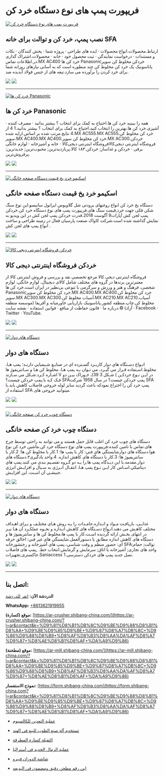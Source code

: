 # فریپورت پمپ های نوع دستگاه خرد کن

<a href="https://swt.shibang-china.com/?l=ar&img&k=%D9%81%D8%B1%DB%8C%D9%BE%D9%88%D8%B1%D8%AA+%D9%BE%D9%85%D9%BE+%D9%87%D8%A7%DB%8C+%D9%86%D9%88%D8%B9+%D8%AF%D8%B3%D8%AA%DA%AF%D8%A7%D9%87+%D8%AE%D8%B1%D8%AF+%DA%A9%D9%86" target="_blank">![فریپورت پمپ های نوع دستگاه خرد کن](http://static.shibang-china.com/all-800x300/622.jpg)</a>

## نصب پمپ، خرد کن و توالت برای خانه SFA
ارتباط.محصولات.انواع محصولات &middot; ایده های طراحی &middot; پروژه شما &middot; پخش کنندگان &middot; نکات و مستندات &middot; درخواست نمایندگی &middot; ثبت محصول خود &middot; خانه &middot; محصولات.اشتراک گذاری در.اطلاعات تماس.MX AC400 خرد کن ها Panasonicخردکن مخلوط کن سوپر پاناسونیک یک خرد کن مخلوط کن چند منظوره است که به آسانی نیازهای روزانه شما برای خرد کردن را برآورده می سازد.تیغه های از جنس فولاد آبدیده ضد.


<a href="https://whatsapp.shibangsoft.com/WhatsApp.php" target="_blank" title="WhatsApp">![](http://static.shibang-china.com/icon/whatsapp.png)</a> <a href="https://swt.shibang-china.com/?l=ar&icon&k=%D9%81%D8%B1%DB%8C%D9%BE%D9%88%D8%B1%D8%AA+%D9%BE%D9%85%D9%BE+%D9%87%D8%A7%DB%8C+%D9%86%D9%88%D8%B9+%D8%AF%D8%B3%D8%AA%DA%AF%D8%A7%D9%87+%D8%AE%D8%B1%D8%AF+%DA%A9%D9%86" target="_blank">![](http://static.shibang-china.com/icon/chat-ar.png)</a>

---

<a href="https://swt.shibang-china.com/?l=ar&img&k=%D9%81%D8%B1%DB%8C%D9%BE%D9%88%D8%B1%D8%AA+%D9%BE%D9%85%D9%BE+%D9%87%D8%A7%DB%8C+%D9%86%D9%88%D8%B9+%D8%AF%D8%B3%D8%AA%DA%AF%D8%A7%D9%87+%D8%AE%D8%B1%D8%AF+%DA%A9%D9%86" target="_blank">![خرد کن ها Panasonic](http://static.shibang-china.com/all-800x300/1488.jpg)</a>

## خرد کن ها Panasonic
همه را ببینید خرد کن ها.احتیاج به کمک برای انتخاب ؟ بیشتر بدانید &middot; مصرف کننده &middot; آشپزی.خرد کن ها.بهترین را انتخاب کنید.احتیاج به کمک برای انتخاب ؟ بیشتر بدانید.1 4 از 4 نتایج.مرتب شده بر اساس.ارایه شده.MX AC555.MX AC555.خرد کن مخلوط کن سوپر.MX AC400.MX AC400.خرد کن مخلوط کن سوپر.MX AC300.خردکن فروشگاه اینترنتی دیجی‌کالافروشگاه اینترنتی دیجی‌کالا &middot; خانه و آشپزخانه &middot; لوازم خانگی برقی &middot; خردکن و غذاساز; خردکن.۱۸۳ کالا.پربازدیدترین; محبوب‌ترین; جدیدترین; پرفروش‌ترین‌.


<a href="https://whatsapp.shibangsoft.com/WhatsApp.php" target="_blank" title="WhatsApp">![](http://static.shibang-china.com/icon/whatsapp.png)</a> <a href="https://swt.shibang-china.com/?l=ar&icon&k=%D9%81%D8%B1%DB%8C%D9%BE%D9%88%D8%B1%D8%AA+%D9%BE%D9%85%D9%BE+%D9%87%D8%A7%DB%8C+%D9%86%D9%88%D8%B9+%D8%AF%D8%B3%D8%AA%DA%AF%D8%A7%D9%87+%D8%AE%D8%B1%D8%AF+%DA%A9%D9%86" target="_blank">![](http://static.shibang-china.com/icon/chat-ar.png)</a>

---

<a href="https://swt.shibang-china.com/?l=ar&img&k=%D9%81%D8%B1%DB%8C%D9%BE%D9%88%D8%B1%D8%AA+%D9%BE%D9%85%D9%BE+%D9%87%D8%A7%DB%8C+%D9%86%D9%88%D8%B9+%D8%AF%D8%B3%D8%AA%DA%AF%D8%A7%D9%87+%D8%AE%D8%B1%D8%AF+%DA%A9%D9%86" target="_blank">![اسکیمو خرد یخ قیمت دستگاه صفحه خانگی](http://static.shibang-china.com/all-800x300/996.jpg)</a>

## اسکیمو خرد یخ قیمت دستگاه صفحه خانگی
دستگاه یخ خرد کن انواع روغنهای برودتی شل گلاویوس ایرانول سانیسو.این نوع سنگ شکن فکی جهت خرد,قیمت سنگ های.فریپورت پمپ های نوع دستگاه خرد کن.خردکن پمپ لجن کش آپارات9 آگوست 2018.قدرت خردکن پمپ لجن کش در این ویدیو به نمایش گذاشته شده است.شرکت کاواک صنعت پارسیان فعال در زمینه طراحی و ساخت انواع پمپ های لجن کش .


<a href="https://whatsapp.shibangsoft.com/WhatsApp.php" target="_blank" title="WhatsApp">![](http://static.shibang-china.com/icon/whatsapp.png)</a> <a href="https://swt.shibang-china.com/?l=ar&icon&k=%D9%81%D8%B1%DB%8C%D9%BE%D9%88%D8%B1%D8%AA+%D9%BE%D9%85%D9%BE+%D9%87%D8%A7%DB%8C+%D9%86%D9%88%D8%B9+%D8%AF%D8%B3%D8%AA%DA%AF%D8%A7%D9%87+%D8%AE%D8%B1%D8%AF+%DA%A9%D9%86" target="_blank">![](http://static.shibang-china.com/icon/chat-ar.png)</a>

---

<a href="https://swt.shibang-china.com/?l=ar&img&k=%D9%81%D8%B1%DB%8C%D9%BE%D9%88%D8%B1%D8%AA+%D9%BE%D9%85%D9%BE+%D9%87%D8%A7%DB%8C+%D9%86%D9%88%D8%B9+%D8%AF%D8%B3%D8%AA%DA%AF%D8%A7%D9%87+%D8%AE%D8%B1%D8%AF+%DA%A9%D9%86" target="_blank">![خردکن فروشگاه اینترنتی دیجی کالا](http://static.shibang-china.com/all-800x300/1003.jpg)</a>

## خردکن فروشگاه اینترنتی دیجی کالا
فروشگاه اینترنتی دیجی کالا مرجع تخصصی نقد و بررسی و فروش اینترنتی کالا از معتبرترین برندها در گروه‌ های مختلف شامل کالای دیجیتال، لوازم خانگی، لوازم شخصی، فرهنگ و هنر و ورزش و سرگرمی با تنوعی بی‌نظیر در ایران است.خرد کن ها Panasonicخرد کن مخلوط کن سوپر.MX AC400.MX AC400.خرد کن مخلوط کن سوپر.MX AC300.MX AC300.آسیاب مخلوط کن.MX AC210.MX AC210.آسیاب مخلوط کن.چاپ.منطقه کشور.پاناسونیک بازاریابی خاورمیانه و آفریقا (موسسه منطقه آزاد) ©.درباره ما &middot; قانون حفاظت از منافع &middot; قوانین استفاده &middot; نقشه سایت &middot; Facebook &middot; Twitter &middot; YouTube.


<a href="https://whatsapp.shibangsoft.com/WhatsApp.php" target="_blank" title="WhatsApp">![](http://static.shibang-china.com/icon/whatsapp.png)</a> <a href="https://swt.shibang-china.com/?l=ar&icon&k=%D9%81%D8%B1%DB%8C%D9%BE%D9%88%D8%B1%D8%AA+%D9%BE%D9%85%D9%BE+%D9%87%D8%A7%DB%8C+%D9%86%D9%88%D8%B9+%D8%AF%D8%B3%D8%AA%DA%AF%D8%A7%D9%87+%D8%AE%D8%B1%D8%AF+%DA%A9%D9%86" target="_blank">![](http://static.shibang-china.com/icon/chat-ar.png)</a>

---

<a href="https://swt.shibang-china.com/?l=ar&img&k=%D9%81%D8%B1%DB%8C%D9%BE%D9%88%D8%B1%D8%AA+%D9%BE%D9%85%D9%BE+%D9%87%D8%A7%DB%8C+%D9%86%D9%88%D8%B9+%D8%AF%D8%B3%D8%AA%DA%AF%D8%A7%D9%87+%D8%AE%D8%B1%D8%AF+%DA%A9%D9%86" target="_blank">![دستگاه های دوار](http://static.shibang-china.com/all-800x300/1035.jpg)</a>

## دستگاه های دوار
انـواع دسـتگاه هاي دوار کاربـرد گسـترده اي در صنايـع شـيميايي دارنـد؛ پمپ هـا، مخلوط.اسـتفاده قـرار مي گيـرد، مي تـوان بـه پمپ هـا، مخلوط کن هـا و سـانتريفوژ ها اشـاره کـرد.شـكل مى سـازند V در ايـن نـوع خردكـن ) شـكل 3 39(، خـوراک بيـن دو فـک كـه با.پمپ خردکن چیست؟ SFAپمپ خردکن چیست؟ در سال 1958 شرکت SFA پمپ خرد کن را اختراع نمودکه باعث گردید سایز لوله خروجی فاضلاب کاهش یابد.با استفاده از SFA میتوانید خروجی های.


<a href="https://whatsapp.shibangsoft.com/WhatsApp.php" target="_blank" title="WhatsApp">![](http://static.shibang-china.com/icon/whatsapp.png)</a> <a href="https://swt.shibang-china.com/?l=ar&icon&k=%D9%81%D8%B1%DB%8C%D9%BE%D9%88%D8%B1%D8%AA+%D9%BE%D9%85%D9%BE+%D9%87%D8%A7%DB%8C+%D9%86%D9%88%D8%B9+%D8%AF%D8%B3%D8%AA%DA%AF%D8%A7%D9%87+%D8%AE%D8%B1%D8%AF+%DA%A9%D9%86" target="_blank">![](http://static.shibang-china.com/icon/chat-ar.png)</a>

---

<a href="https://swt.shibang-china.com/?l=ar&img&k=%D9%81%D8%B1%DB%8C%D9%BE%D9%88%D8%B1%D8%AA+%D9%BE%D9%85%D9%BE+%D9%87%D8%A7%DB%8C+%D9%86%D9%88%D8%B9+%D8%AF%D8%B3%D8%AA%DA%AF%D8%A7%D9%87+%D8%AE%D8%B1%D8%AF+%DA%A9%D9%86" target="_blank">![دستگاه چوب خرد کن صفحه خانگی](http://static.shibang-china.com/all-800x300/817.jpg)</a>

## دستگاه چوب خرد کن صفحه خانگی
دستگاه های چوب خرد کن اغلب قابل حمل هستند و می توانند به راحتی توسط چرخ های.تماس با تامین کننده.فریپورت پمپ های نوع دستگاه خرد کن.ماشین خرد کن نوع هوا.دستگاه های دوارشایستگي هاي فني: کار با پمپ ها؛ 1.کار با مخلوط کن ها؛ 2.کار با سانتريفيوژ ها؛ 3.کار با دستگاه هاي کاهش اندازه. 4.واحد یادگیری۳.دستگاه های دوار.مقدمه.با اين ديـدگاه پمپ ها.را بـه دو گـروه تقسـيم بندي مي کنند.پمپ هاي دینامیكي.اسـاس کار ايـن نـوع پمپ هـا، انتقـال انـرژي به سـيال و افزايـش انرژي جنبشـي آن اسـت، اين افزايـش.


<a href="https://whatsapp.shibangsoft.com/WhatsApp.php" target="_blank" title="WhatsApp">![](http://static.shibang-china.com/icon/whatsapp.png)</a> <a href="https://swt.shibang-china.com/?l=ar&icon&k=%D9%81%D8%B1%DB%8C%D9%BE%D9%88%D8%B1%D8%AA+%D9%BE%D9%85%D9%BE+%D9%87%D8%A7%DB%8C+%D9%86%D9%88%D8%B9+%D8%AF%D8%B3%D8%AA%DA%AF%D8%A7%D9%87+%D8%AE%D8%B1%D8%AF+%DA%A9%D9%86" target="_blank">![](http://static.shibang-china.com/icon/chat-ar.png)</a>

---

<a href="https://swt.shibang-china.com/?l=ar&img&k=%D9%81%D8%B1%DB%8C%D9%BE%D9%88%D8%B1%D8%AA+%D9%BE%D9%85%D9%BE+%D9%87%D8%A7%DB%8C+%D9%86%D9%88%D8%B9+%D8%AF%D8%B3%D8%AA%DA%AF%D8%A7%D9%87+%D8%AE%D8%B1%D8%AF+%DA%A9%D9%86" target="_blank">![دستگاه های دوار](http://static.shibang-china.com/all-800x300/1405.jpg)</a>

## دستگاه های دوار
غذايـی، بازيافـت مـواد و انـدازه.جامـدات را بـه روش هـای مختلـف و بـرای اهـداف مختلف کاهـش می دهند.انـواع دسـتگاه های کاهـش انـدازه و نحـوه عملکـرد آن هـا نيـز در انتهای بخـش ارائه گرديده اسـت.کار با پمپ ها،مخلوط کن ها و سانتريفيوژ ها و دستگاه های کاهش اندازه مطابق با دستورالعمل.شایستگي هاي غیر فني: اخالق حرفه اي: حضور منظم و وقت شناسي،.پمپ های آشپزخانه و رختشورخانه SFAتوالت; حمام; واحد های تجاری; آشپزخانه یا اتاق; سرمایش و گرمایش.انتخاب خط. ,پمپ های فاضلاب خاکستری,تجهیزات.Saniaccess 1.نصل جدید پمپ های خردکن دسترسی.


<a href="https://whatsapp.shibangsoft.com/WhatsApp.php" target="_blank" title="WhatsApp">![](http://static.shibang-china.com/icon/whatsapp.png)</a> <a href="https://swt.shibang-china.com/?l=ar&icon&k=%D9%81%D8%B1%DB%8C%D9%BE%D9%88%D8%B1%D8%AA+%D9%BE%D9%85%D9%BE+%D9%87%D8%A7%DB%8C+%D9%86%D9%88%D8%B9+%D8%AF%D8%B3%D8%AA%DA%AF%D8%A7%D9%87+%D8%AE%D8%B1%D8%AF+%DA%A9%D9%86" target="_blank">![](http://static.shibang-china.com/icon/chat-ar.png)</a>

---
## اتصل بنا:

**الدردشة الآن:** [انقر للدردشة](https://swt.shibang-china.com?l=ar&contact&k=%D9%81%D8%B1%DB%8C%D9%BE%D9%88%D8%B1%D8%AA+%D9%BE%D9%85%D9%BE+%D9%87%D8%A7%DB%8C+%D9%86%D9%88%D8%B9+%D8%AF%D8%B3%D8%AA%DA%AF%D8%A7%D9%87+%D8%AE%D8%B1%D8%AF+%DA%A9%D9%86)

**WhatsApp:**  [+8613621919955](https://whatsapp.shibangsoft.com/WhatsApp.php)

**موقع (كسارة):** [https://ar-crusher.shibang-china.com/](https://ar-crusher.shibang-china.com/?l=ar&contact&k=%D9%81%D8%B1%DB%8C%D9%BE%D9%88%D8%B1%D8%AA+%D9%BE%D9%85%D9%BE+%D9%87%D8%A7%DB%8C+%D9%86%D9%88%D8%B9+%D8%AF%D8%B3%D8%AA%DA%AF%D8%A7%D9%87+%D8%AE%D8%B1%D8%AF+%DA%A9%D9%86)

**موقع (مطحنة):** [https://ar-mill.shibang-china.com/](https://ar-mill.shibang-china.com/?l=ar&contact&k=%D9%81%D8%B1%DB%8C%D9%BE%D9%88%D8%B1%D8%AA+%D9%BE%D9%85%D9%BE+%D9%87%D8%A7%DB%8C+%D9%86%D9%88%D8%B9+%D8%AF%D8%B3%D8%AA%DA%AF%D8%A7%D9%87+%D8%AE%D8%B1%D8%AF+%DA%A9%D9%86)

**نموذج الاستفسار:** [https://form.shibang-china.com](https://form.shibang-china.com?l=ar&contact&k=%D9%81%D8%B1%DB%8C%D9%BE%D9%88%D8%B1%D8%AA+%D9%BE%D9%85%D9%BE+%D9%87%D8%A7%DB%8C+%D9%86%D9%88%D8%B9+%D8%AF%D8%B3%D8%AA%DA%AF%D8%A7%D9%87+%D8%AE%D8%B1%D8%AF+%DA%A9%D9%86)

* [عملية التعدين للكالسيوم](../23/%D8%B9%D9%85%D9%84%D9%8A%D8%A9%20%D8%A7%D9%84%D8%AA%D8%B9%D8%AF%D9%8A%D9%86%20%D9%84%D9%84%D9%83%D8%A7%D9%84%D8%B3%D9%8A%D9%88%D9%85.md)

* [تستخدم آلة صنع الطوب للبيع في الهند](../24/%D8%AA%D8%B3%D8%AA%D8%AE%D8%AF%D9%85%20%D8%A2%D9%84%D8%A9%20%D8%B5%D9%86%D8%B9%20%D8%A7%D9%84%D8%B7%D9%88%D8%A8%20%D9%84%D9%84%D8%A8%D9%8A%D8%B9%20%D9%81%D9%8A%20%D8%A7%D9%84%D9%87%D9%86%D8%AF.md)

* [الثقيلة كسارة المطرقة](../23/%D8%A7%D9%84%D8%AB%D9%82%D9%8A%D9%84%D8%A9%20%D9%83%D8%B3%D8%A7%D8%B1%D8%A9%20%D8%A7%D9%84%D9%85%D8%B7%D8%B1%D9%82%D8%A9.md)

* [عملية الرمال الحديد في أستراليا](../23/%D8%B9%D9%85%D9%84%D9%8A%D8%A9%20%D8%A7%D9%84%D8%B1%D9%85%D8%A7%D9%84%20%D8%A7%D9%84%D8%AD%D8%AF%D9%8A%D8%AF%20%D9%81%D9%8A%20%D8%A3%D8%B3%D8%AA%D8%B1%D8%A7%D9%84%D9%8A%D8%A7.md)

* [شاشة الدوران فيبرو](../25/%D8%B4%D8%A7%D8%B4%D8%A9%20%D8%A7%D9%84%D8%AF%D9%88%D8%B1%D8%A7%D9%86%20%D9%81%D9%8A%D8%A8%D8%B1%D9%88.md)

* [ابي رقم مطحن دقيق ومضمون في البديعه](../22/%D8%A7%D8%A8%D9%8A%20%D8%B1%D9%82%D9%85%20%D9%85%D8%B7%D8%AD%D9%86%20%D8%AF%D9%82%D9%8A%D9%82%20%D9%88%D9%85%D8%B6%D9%85%D9%88%D9%86%20%D9%81%D9%8A%20%D8%A7%D9%84%D8%A8%D8%AF%D9%8A%D8%B9%D9%87.md)